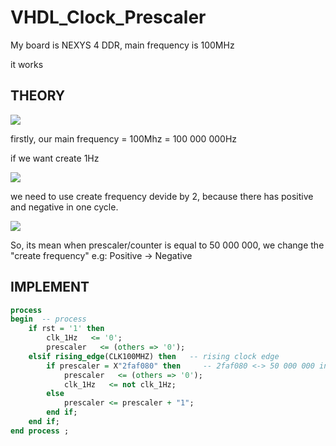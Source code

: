 # VHDL_Clock_Prescaler
 
My board is NEXYS 4 DDR, main frequency is 100MHz

it works

## THEORY

<img src="http://chart.googleapis.com/chart?cht=tx&chl= Time = 1 / Frequency" style="border:none;">

firstly, our main frequency = 100Mhz = 100 000 000Hz

if we want create 1Hz

<img src="http://chart.googleapis.com/chart?cht=tx&chl= CreateFrequency = MainFrequency / 1 = 100 000 000Hz" style="border:none;">

 we need to use create frequency devide by 2, because there has positive and negative in one cycle.

<img src="http://chart.googleapis.com/chart?cht=tx&chl= HalfFrequency = CreateFrequency / 2 = 100 000 000/2 = 50 000 000Hz" style="border:none;">

So, its mean when prescaler/counter is equal to 50 000 000, we change the "create frequency" e.g: Positive -> Negative

## IMPLEMENT

```VHDL
process
begin  -- process
    if rst = '1' then
        clk_1Hz   <= '0';
        prescaler   <= (others => '0');
    elsif rising_edge(CLK100MHZ) then   -- rising clock edge
        if prescaler = X"2faf080" then     -- 2faf080 <-> 50 000 000 in hex
            prescaler   <= (others => '0');
            clk_1Hz   <= not clk_1Hz;
        else
            prescaler <= prescaler + "1";
        end if;
    end if;
end process ;
```

